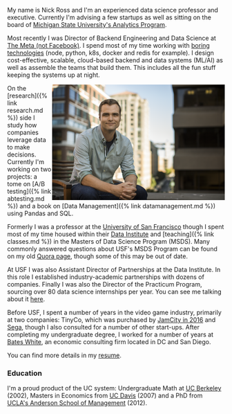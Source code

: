 <!-- This File is used by both the about and index page -->
My name is Nick Ross and I'm an experienced data science professor and executive. Currently I'm advising a few startups as well as sitting on the board of [Michigan State University's Analytics Program](https://broad.msu.edu/masters/business-data-science-analytics/board/).

Most recently I was Director of Backend Engineering and Data Science at [The Meta (not Facebook)](https://themeta.com/). I spend most of my time working with [boring technologies](http://boringtechnology.club/) (node, python, k8s, docker and redis for example). I design cost-effective, scalable, cloud-based backend and data systems (ML/AI) as well as assemble the teams that build them. This includes all the fun stuff keeping the systems up at night.

<div style="float: right;"><img src="/images/NickRossPhoto.png" width="400" /></div>

On the [research]({% link research.md %}) side I study how companies leverage data to make decisions. Currently I'm working on two projects: a tome on [A/B testing]({% link abtesting.md %}) and a book on [Data Management]({% link datamanagement.md %}) using Pandas and SQL.

Formerly I was a professor at the [University of San Francisco](https://www.usfca.edu) though I spent most of my time housed within their [Data Institute](https://www.usfca.edu/data-institute) and [teaching]({% link classes.md %}) in the Masters of Data Science Program (MSDS). Many commonly answered questions about USF's MSDS Program can be found on my old [Quora page](https://www.quora.com/profile/Nicholas-Ross), though some of this may be out of date.

At USF I was also Assistant Director of Partnerships at the Data Institute. In this role I established industry-academic partnerships with dozens of companies. Finally I was also the Director of the Practicum Program, sourcing over 80 data science internships per year. You can see me talking about it [here](https://www.youtube.com/watch?v=O17hZq3iM1A).

Before USF, I spent a number of years in the video game industry, primarily at two companies: TinyCo, which was purchased by [JamCity in 2016](https://www.jamcity.com/why-were-buying-tinyco/) and [Sega](https://www.sega.com/), though I also consulted for a number of other start-ups. After completing my undergraduate degree, I worked for a number of years at [Bates White](https://www.bateswhite.com/), an economic consulting firm located in DC and San Diego. 

You can find more details in my [resume](/assets/resume.pdf).

### Education 

I'm a proud product of the UC system: Undergraduate Math at [UC Berkeley](https://math.berkeley.edu/) (2002), Masters in Economics from [UC Davis](https://economics.ucdavis.edu/) (2007) and a PhD from [UCLA's Anderson School of Management](https://www.anderson.ucla.edu/) (2012).

